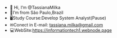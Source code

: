 - 👋 Hi, I’m @TassianaMilka
- 🏡I’m from São Paulo,Brazil
- 🖥️Study Course:Develop System Analyst(Pause)
- ✉Conect in E-mail: tassiana.milka@gmail.com
- 💻WebSite:https://informationtech1.webnode.page

              



  
 
<!---
TassianaMilka/TassianaMilka is a ✨ special ✨ repository because its `README.md` (this file) appears on your GitHub profile.
You can click the Preview link to take a look at your changes.
--->
